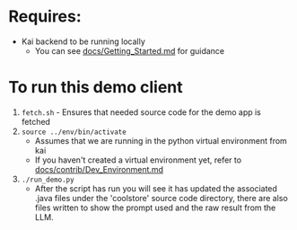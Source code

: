 # Requires:

- Kai backend to be running locally
  - You can see [docs/Getting_Started.md](docs/Getting_Started.md) for guidance

# To run this demo client

1. `fetch.sh` - Ensures that needed source code for the demo app is fetched
1. `source ../env/bin/activate`
   - Assumes that we are running in the python virtual environment from kai
   - If you haven't created a virtual environment yet, refer to [docs/contrib/Dev_Environment.md](docs/contrib/Dev_Environment.md)
1. `./run_demo.py`
   - After the script has run you will see it has updated the associated .java files under the 'coolstore' source code directory, there are also files written to show the prompt used and the raw result from the LLM.
